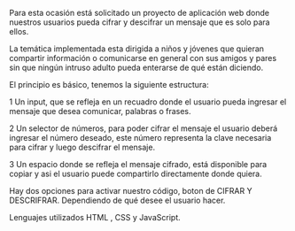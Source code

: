 Para esta ocasión está solicitado un proyecto de aplicación web donde nuestros usuarios pueda cifrar y descifrar un mensaje que es solo para ellos. 

La temática implementada esta dirigida a niños y jóvenes que quieran compartir información o comunicarse en general con sus amigos y pares sin que ningún intruso adulto pueda enterarse de qué están diciendo. 

El principio es básico, tenemos la siguiente estructura: 

1 Un input, que se refleja en un recuadro donde el usuario pueda ingresar el mensaje que desea comunicar, palabras o frases. 

2 Un selector de números, para poder cifrar el mensaje el usuario deberá ingresar el número deseado, este número representa la clave necesaria para cifrar y luego descifrar el mensaje. 

3 Un espacio donde se refleja el mensaje cifrado, está disponible para copiar y asi el usuario puede compartirlo directamente donde quiera. 

Hay dos opciones para activar nuestro código, boton de CIFRAR Y DESCRIFRAR. Dependiendo de qué desee el usuario hacer. 

Lenguajes utilizados HTML , CSS y JavaScript. 

